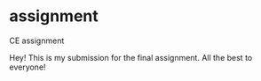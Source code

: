 # assignment
CE assignment

Hey! This is my submission for the final assignment. All the best to everyone!

